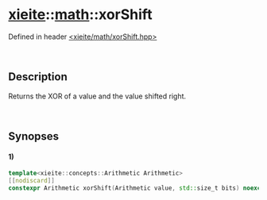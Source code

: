 # [xieite](../xieite.md)\:\:[math](../math.md)\:\:xorShift
Defined in header [<xieite/math/xorShift.hpp>](../../include/xieite/math/xorShift.hpp)

&nbsp;

## Description
Returns the XOR of a value and the value shifted right.

&nbsp;

## Synopses
#### 1)
```cpp
template<xieite::concepts::Arithmetic Arithmetic>
[[nodiscard]]
constexpr Arithmetic xorShift(Arithmetic value, std::size_t bits) noexcept;
```

